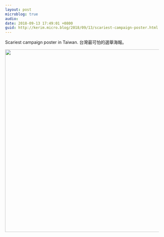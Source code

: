```yaml
---
layout: post
microblog: true
audio: 
date: 2018-09-13 17:49:01 +0800
guid: http://kerim.micro.blog/2018/09/13/scariest-campaign-poster.html
---
```

Scariest campaign poster in Taiwan. 台灣最可怕的選舉海報。

<img src="http://micro.oxus.net/uploads/2018/dc82542b8c.jpg" width="600" height="598" />

